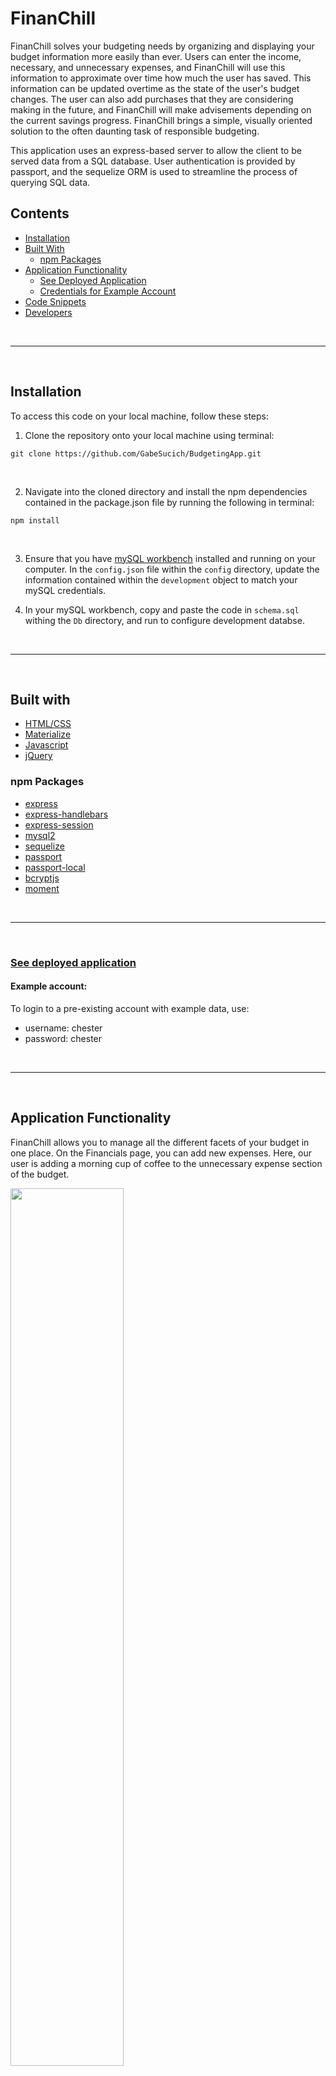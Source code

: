 # FinanChill

FinanChill solves your budgeting needs by organizing and displaying your budget information more easily than ever. Users can enter the income, necessary, and unnecessary expenses, and FinanChill will use this information to approximate over time how much the user has saved. This information can be updated overtime as the state of the user's budget changes. The user can also add purchases that they are considering making in the future, and FinanChill will make advisements depending on the current savings progress. FinanChill brings a simple, visually oriented solution to the often daunting task of responsible budgeting.

This application uses an express-based server to allow the client to be served data from a SQL database. User authentication is provided by passport, and the sequelize ORM is used to streamline the process of querying SQL data.

## Contents

* [Installation](#Installation)
* [Built With](#built-with)
    * [npm Packages](#npm-packages)
* [Application Functionality](#application-functionality)
    * [See Deployed Application](https://financhill-gs.herokuapp.com/signup)
    * [Credentials for Example Account](#example-account)
* [Code Snippets](#code-snippets)
* [Developers](#developers)

<br>
<hr>
<br>

## Installation

To access this code on your local machine, follow these steps:

1. Clone the repository onto your local machine using terminal:
```
git clone https://github.com/GabeSucich/BudgetingApp.git
```
<br>

2. Navigate into the cloned directory and install the npm dependencies contained in the package.json file by running the following in terminal:
```
npm install
```
<br>

3. Ensure that you have [mySQL workbench](https://www.mysql.com/products/workbench/) installed and running on your computer. In the `config.json` file within the `config` directory, update the information contained within the `development` object to match your mySQL credentials.

4. In your mySQL workbench, copy and paste the code in `schema.sql` withing the `Db` directory, and run to configure development databse.

<br>
<hr>
<br>

## Built with

* [HTML/CSS](https://developer.mozilla.org/en-US/docs/Web/HTML)
* [Materialize](https://materializecss.com/)
* [Javascript](https://developer.mozilla.org/en-US/docs/Web/JavaScript)
* [jQuery](https://jquery.com/)

### npm Packages

* [express](https://www.npmjs.com/package/express)
* [express-handlebars](https://www.npmjs.com/package/express-handlebars)
* [express-session](https://www.npmjs.com/package/express-session)
* [mysql2](https://www.npmjs.com/package/mysql2)
* [sequelize](https://www.npmjs.com/package/sequelize)
* [passport](https://www.npmjs.com/package/passport)
* [passport-local](https://www.npmjs.com/package/passport-local)
* [bcryptjs](https://www.npmjs.com/package/bcryptjs)
* [moment](https://www.npmjs.com/package/moment)


<br>
<hr>
<br>

### [See deployed application](https://financhill-gs.herokuapp.com/signup)

#### Example account: 

To login to a pre-existing account with example data, use:

* username: chester
* password: chester

<br>
<hr>
<br>

## Application Functionality


FinanChill allows you to manage all the different facets of your budget in one place. On the Financials page, you can add new expenses. Here, our user is adding a morning cup of coffee to the unnecessary expense section of the budget.

<img src="./markdown/basicAdd.gif" width="60%">

Users can also update changes to their budgets. Our user just got a raise, and wants to incorporate this into FinanChill's budget tracking. Only current budget elements are shown on the Financials page, and so the user will delete the old income element and replace it with a new one. However, FinanChill will still keep track of the dates between which the old income amount was active, and this will be reflected in another part of the app.

<img src="./markdown/basicReplace.gif" width="60%">

Anytime a user is considering making a purchase which, they can add it in the "One Time Expenses" field. These expenses won't be immediately added to the budget -- the user will have to confirm them in a different part of the app. Here, our user is adding a new laptop to a list of future purchases under consideration.

<img src="./markdown/addOTP.gif" width="60%">

The Dashboard displays all of the user's current budgeting data. The user can choose to browse budget information by category, or to view all budgeting information together.

<img src="./markdown/browser.gif" width="60%">

FinanChill keeps track of all of the user's financial data -- past and present -- from the time that they sign up. This data is compiled and presented graphically on the dashboard as a way of directly indicating budget progress. In this example, our user has been diligently saving for about a month. The dips in the graph correspond to one-time purchases that the user made, but the trend in savings is generally upward.

Our user is considering spending on a scuba trip and on a new desk. On these purchase cards, FinanChill displays how many days it would take to save up for these purchases with the user's current budgeting. Our user has saved over $2000 this month, and decides to reward his or herself by splurging on the scuba trip. When the "MAKE PURCHASE" button is clicked on the scuba card, the purchases is automatically reflected in the budget chart!

<img src="./markdown/scuba.gif" width="60%">

Consider in this example the user gets in a boating accident on the scuba trip, and has to pay $2000 upfront in repair fees. After adding this in the "One Time Expenses" section of the Financials page, the user confirms this puchase on the dashboard, and the graph is updated. Since beginning with FinanChill, the budget is now negative, and FinanChill updates the display to reflect this.

<img src="./markdown/accident.gif" width="60%">

Now, the user heeds FinanChill's suggestion and decides to cut back on spending. He or she can choose to remove the New Desk purchase from consideration, and it will disappear from the dashboard. This extra step is FinanChill's way of ensuring that users consider their singular expenses carefully -- purchases can only be confirmed from the page where a user has budget data displayed.

<img src="./markdown/delete.gif" width="60%">

As a final example of FinanChill's functionality, consider if the user had not gotten in the boating accident, but instead decided to quit whatever job he or she is working. The day after quitting, our user's budget will not yet be negative. However, with each jobless day, less money is going out of the budget than coming in. FinanChill will process this, and change the display to recommend against future purchases to protect the user's budget.

<img src="./markdown/negative.png" width="60%">

<br>
<hr>
<br>

## Code Snippets

Developing this application required addressing the problem of storing past expenses and current expenses together. The solution was found in giving the expense models a start date and and end date. Income or expenses are originally initialized without and end date. "Deletion" of an expense does not remove it from the table, but fills in the end date field, signaling to the application that said expense is no longer active. Below is just the income model as an example, but each of the other three expense types are similar:

<img src="./markdown/modelsSnippet.png" width="60%">

***

When collecting data with ajax calls to display on the client side, we encountered the difficulty of making asynchronous API calls in an ordered fashion. The solution was to create a recursive function which called itself within the callback function of the API call. This allowed the api calls to execute in a predetermined sequence, serving the client with the properly-ordered data.:

<img src="./markdown/asyncSnippet.png" width="60%">



<br>
<hr>
<br>

## Developers

### Gabe Sucich

<img src="./markdown/gabe.png" width="10%">

* [Portfolio](https://gabesucich.github.io/UpdatedPortfolio/)
* [Github Account](https://github.com/GabeSucich)
* [LinkedIn](https://www.linkedin.com/in/gabriel-sucich-6a28a71a8/)

***

### Preeti Gupta

<img src="./markdown/preeti.jpg" width="10%">

* [Portfolio](https://preeti1234567.github.io/portfolio/)
* [Github Account](https://github.com/preeti1234567)
* [LinkedIn](https://www.linkedin.com/in/preetigupta-59a5641ab/)

***

### Aidan Sweeny

<img src="./markdown/aidan.jpg" width="10%">

* [Portfolio](https://aidansweeny.github.io/updated-portfolio/)
* [Github Account](https://github.com/AidanSweeny)
* [LinkedIn](https://www.linkedin.com/in/aidan-sweeny-81075030/)

